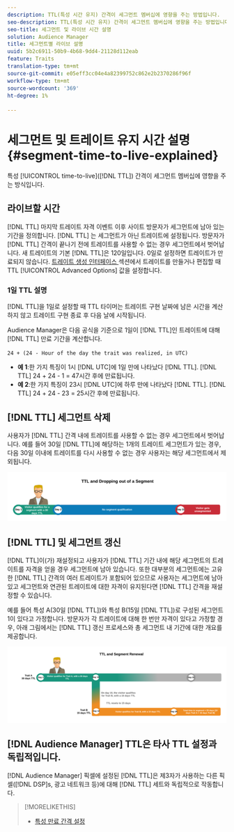 ```yaml
---
description: TTL(특성 시간 유지) 간격이 세그먼트 멤버십에 영향을 주는 방법입니다.
seo-description: TTL(특성 시간 유지) 간격이 세그먼트 멤버십에 영향을 주는 방법입니다.
seo-title: 세그먼트 및 라이브 시간 설명
solution: Audience Manager
title: 세그먼트별 라이브 설명
uuid: 5b2c6911-50b9-4b68-9dd4-21128d112eab
feature: Traits
translation-type: tm+mt
source-git-commit: e05eff3cc04e4a82399752c862e2b2370286f96f
workflow-type: tm+mt
source-wordcount: '369'
ht-degree: 1%

---
```



# 세그먼트 및 트레이트 유지 시간 설명 {#segment-time-to-live-explained}

특성 [!UICONTROL time-to-live]([!DNL TTL]) 간격이 세그먼트 멤버십에 영향을 주는 방식입니다.

<!-- segment-ttl-explained.xml -->

## 라이브할 시간

[!DNL TTL] 마지막 트레이트 자격 이벤트 이후 사이트 방문자가 세그먼트에 남아 있는 기간을 정의합니다. [!DNL TTL] 는 세그먼트가 아닌 트레이트에 설정됩니다. 방문자가 [!DNL TTL] 간격이 끝나기 전에 트레이트를 사용할 수 없는 경우 세그먼트에서 벗어납니다. 새 트레이트의 기본 [!DNL TTL]은 120일입니다. 0일로 설정하면 트레이트가 만료되지 않습니다. [트레이트 생성 인터페이스 ](../../features/traits/create-onboarded-rule-based-traits.md#set-expiration-interval) 섹션에서 트레이트를 만들거나 편집할 때 TTL  [!UICONTROL Advanced Options] 값을 설정합니다.

### 1일 TTL 설명

[!DNL TTL]을 1일로 설정할 때 TTL 타이머는 트레이트 구현 날짜에 남은 시간을 계산하지 않고 트레이트 구현 종료 후 다음 날에 시작됩니다.

Audience Manager은 다음 공식을 기준으로 1일이 [!DNL TTL]인 트레이트에 대해 [!DNL TTL] 만료 기간을 계산합니다.

`24 + (24 - Hour of the day the trait was realized, in UTC)`

* **예 1**:한 가지 특징이 1시 [!DNL UTC]에 1일 만에 나타났다 [!DNL TTL]. [!DNL TTL] 24 + 24 - 1 = 47시간 후에 만료됩니다.
* **예 2**:한 가지 특징이 23시 [!DNL UTC]에 하루 만에 나타났다 [!DNL TTL]. [!DNL TTL] 24 + 24 - 23 = 25시간 후에 만료됩니다.

## [!DNL TTL] 세그먼트 삭제

사용자가 [!DNL TTL] 간격 내에 트레이트를 사용할 수 없는 경우 세그먼트에서 벗어납니다. 예를 들어 30일 [!DNL TTL]에 해당하는 1개의 트레이트 세그먼트가 있는 경우, 다음 30일 이내에 트레이트를 다시 사용할 수 없는 경우 사용자는 해당 세그먼트에서 제외됩니다.

![](assets/ttl-explained.png)

## [!DNL TTL] 및 세그먼트 갱신

[!DNL TTL]이(가) 재설정되고 사용자가 [!DNL TTL] 기간 내에 해당 세그먼트의 트레이트를 자격을 얻을 경우 세그먼트에 남아 있습니다. 또한 대부분의 세그먼트에는 고유한 [!DNL TTL] 간격의 여러 트레이트가 포함되어 있으므로 사용자는 세그먼트에 남아 있고 세그먼트와 연관된 트레이트에 대한 자격이 유지된다면 [!DNL TTL] 간격을 재설정할 수 있습니다.

예를 들어 특성 A(30일 [!DNL TTL])와 특성 B(15일 [!DNL TTL])로 구성된 세그먼트 1이 있다고 가정합니다. 방문자가 각 트레이트에 대해 한 번만 자격이 있다고 가정할 경우, 아래 그림에서는 [!DNL TTL] 갱신 프로세스와 총 세그먼트 내 기간에 대한 개요를 제공합니다.

![](assets/ttl-renewal.png)

## [!DNL Audience Manager] TTL은 타사 TTL 설정과 독립적입니다.

[!DNL Audience Manager] 픽셀에 설정된 [!DNL TTL]은 제3자가 사용하는 다른 픽셀([!DNL DSP]s, 광고 네트워크 등)에 대해 [!DNL TTL] 세트와 독립적으로 작동합니다.

>[!MORELIKETHIS]
>
>* [특성 만료 간격 설정](../../features/traits/create-onboarded-rule-based-traits.md#set-expiration-interval)

